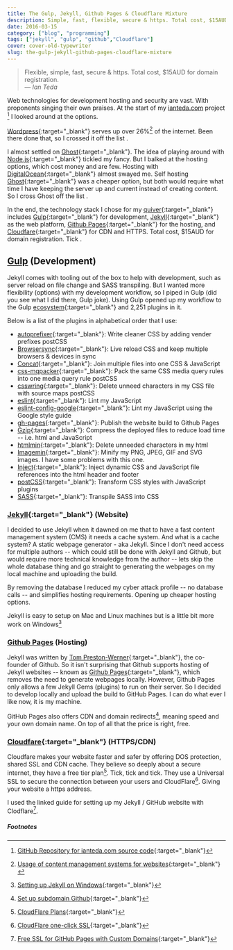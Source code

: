 ```yaml
---
title: The Gulp, Jekyll, Github Pages & Cloudflare Mixture
description: Simple, fast, flexible, secure & https. Total cost, $15AUD for domain registration.
date: 2016-03-15
category: ["blog", "programming"]
tags: ["jekyll", "gulp", "github","Cloudflare"]
cover: cover-old-typewriter
slug: the-gulp-jekyll-github-pages-cloudflare-mixture
---
```


> Flexible, simple, fast, secure & https. Total cost, $15AUD for domain registration.<br/>
> <cite> — Ian Teda </cite>

Web technologies for development hosting and security are vast. With proponents singing their own praises. At the start of my [ianteda.com](https://ianteda.com) project [^1] I looked around at the options.

[Wordpress](https://wordpress.org/){:target="_blank"} serves up over 26%[^2] of the internet. Been there done that, so I crossed it off the list <i class="fa fa-times"></i>.

I almost settled on [Ghost](https://ghost.org/){:target="_blank"}. The idea of playing around with [Node.js](https://nodejs.org/en/){:target="_blank"} tickled my fancy. But I balked at the hosting options, which cost money and are few. Hosting with [DigitalOcean](https://www.digitalocean.com/){:target="_blank"} almost swayed me. Self hosting [Ghost](https://ghost.org/){:target="_blank"} was a cheaper option, but both would require what time I have keeping the server up and current instead of creating content. So I cross Ghost off the list <i class="fa fa-times"></i>.

In the end, the technology stack I chose for my [quiver](https://en.wikipedia.org/wiki/Quiver){:target="_blank"} includes [Gulp](http://gulpjs.com/){:target="_blank"} for development, [Jekyll](http://jekyllrb.com/){:target="_blank"} as the web platform, [Github Pages](https://pages.github.com/){:target="_blank"} for the hosting, and [Cloudfare](https://www.cloudflare.com/){:target="_blank"} for CDN and HTTPS. Total cost, $15AUD for domain registration. Tick <i class="fa fa-check"></i>.

## [Gulp](http://gulpjs.com/) (Development)
Jekyll comes with tooling out of the box to help with development, such as server reload on file change and SASS transpiling. But I wanted more flexibility (options) with my development workflow, so I piped in Gulp (did you see what I did there, Gulp joke). Using Gulp opened up my workflow to the Gulp [ecosystem](http://gulpjs.com/plugins/){:target="_blank"} and 2,251 plugins in it.

Below is a list of the plugins in alphabetical order that I use:

* [autoprefixer](https://www.npmjs.com/package/autoprefixer){:target="_blank"}: Write cleaner CSS by adding vender prefixes postCSS
* [Browsersync](https://www.npmjs.com/package/browser-sync){:target="_blank"}: Live reload CSS and keep multiple browsers & devices in sync
* [Concat](https://www.npmjs.com/package/gulp-concat/){:target="_blank"}: Join multiple files into one CSS & JavaScript
* [css-mqpacker](https://www.npmjs.com/package/css-mqpacker){:target="_blank"}: Pack the same CSS media query rules into one media query rule postCSS
* [csswring](https://www.npmjs.com/package/csswring){:target="_blank"}: Delete unneed characters in my CSS file with source maps postCSS
* [eslint](https://www.npmjs.com/package/gulp-eslint/){:target="_blank"}: Lint my JavaScript
* [eslint-config-google](https://www.npmjs.com/package/eslint-config-google){:target="_blank"}: Lint my JavaScript using the Google style guide
* [gh-pages](https://www.npmjs.com/package/gulp-gh-pages/){:target="_blank"}: Publish the website build to Github Pages
* [Gzip](https://www.npmjs.com/package/gulp-gzip/){:target="_blank"}: Compress the deployed files to reduce load time -- i.e. html and JavaScript
* [htmlmin](https://www.npmjs.com/package/gulp-htmlmin/){:target="_blank"}: Delete unneeded characters in my html
* [Imagemin](https://www.npmjs.com/package/gulp-imagemin/){:target="_blank"}: Minify my PNG, JPEG, GIF and SVG images. I have some problems with this one.
* [Inject](https://www.npmjs.com/package/gulp-inject/){:target="_blank"}: Inject dynamic CSS and JavaScript file references into the html header and footer
* [postCSS](https://www.npmjs.com/package/gulp-postcss/){:target="_blank"}: Transform CSS styles with JavaScript plugins
* [SASS](https://www.npmjs.com/package/gulp-sass/){:target="_blank"}: Transpile SASS into CSS

### [Jekyll](http://jekyllrb.com/){:target="_blank"} (Website)
I decided to use Jekyll when it dawned on me that to have a fast content management system (CMS) it needs a cache system. And what is a cache system? A static webpage generator - aka Jekyll. Since I don't need access for multiple authors -- which could still be done with Jekyll and Github, but would require more technical knowledge from the author -- lets skip the whole database thing and go straight to generating the webpages on my local machine and uploading the build.

By removing the database I reduced my cyber attack profile -- no database calls -- and simplifies hosting requirements. Opening up cheaper hosting options.

Jekyll is easy to setup on Mac and Linux machines but is a little bit more work on Windows[^3]

### [Github Pages](http://jekyllrb.com/) (Hosting)
Jekyll was written by [Tom Preston-Werner](https://en.wikipedia.org/wiki/Tom_Preston-Werner){:target="_blank"}, the co-founder of Github. So it isn't surprising that Github supports hosting of Jekyll websites -- known as [Github Pages](https://pages.github.com){:target="_blank"}, which removes the need to generate webpages locally. However, Github Pages only allows a few Jekyll Gems (plugins) to run on their server. So I decided to develop locally and upload the build to GitHub Pages. I can do what ever I like now, it is my machine.

GitHub Pages also offers CDN and domain redirects[^4], meaning speed and your own domain name. On top of all that the price is right, free.

### [Cloudfare](https://www.cloudflare.com/){:target="_blank"} (HTTPS/CDN)
Cloudfare makes your website faster and safer by offering DOS protection, shared SSL and CDN cache. They believe so deeply about a secure internet, they have a free tier plan[^5]. Tick, tick and tick. They use a Universal SSL to secure the connection between your users and CloudFlare[^6]. Giving your website a https address.

I used the linked guide for setting up my Jekyll / GitHub website with Clodflare[^7].

##### Footnotes

[^1]: [GitHub Repository for ianteda.com source code](https://github.com/IanTeda/IanTeda.github.io){:target="_blank"}
[^2]: [Usage of content management systems for websites](http://w3techs.com/technologies/overview/content_management/all){:target="_blank"}
[^3]: [Setting up Jekyll on Windows](http://jekyll-windows.juthilo.com/){:target="_blank"}
[^4]: [Set up subdomain Github](https://help.github.com/articles/using-a-custom-domain-with-github-pages/){:target="_blank"}
[^5]: [CloudFlare Plans](https://www.cloudflare.com/plans/){:target="_blank"}
[^6]: [CloudFlare one-click SSL](https://www.cloudflare.com/ssl/){:target="_blank"}
[^7]: [Free SSL for GitHub Pages with Custom Domains](https://sheharyar.me/blog/free-ssl-for-github-pages-with-custom-domains/){:target="_blank"}
